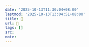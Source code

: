 ```yaml
---
date: '2025-10-13T11:30:04+08:00'
lastmod: '2025-10-13T13:04:51+08:00'
title: 󰤐
url: 󰤐
tags: []
src:
note:
---
```

